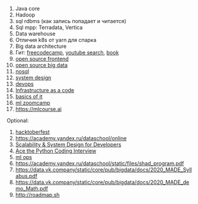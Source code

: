 1. Java core
2. Hadoop
3. sql rdbms (как запись попадает и читается)
4. Sql mpp: Terradata, Vertica
5. Data warehouse
6. Отличия k8s от yarn для спарка
7. Big data architecture
8. Гит: [freecodecamp](https://www.freecodecamp.org/news/advanced-git-interactive-rebase-cherry-picking-reflog-and-more/), [youtube search](https://www.youtube.com/results?search_query=git+advanced), [book](https://www.youtube.com/results?search_query=git+book)
9. [open source frontend](https://cultofmartians.com)
10. [open source big data](https://github.com/twitter/util/issues/207)
11. [nosql](https://www.freecodecamp.org/news/learn-nosql-in-3-hours/)
12. [system design](https://www.youtube.com/watch?v=xpDnVSmNFX0&list=PLMCXHnjXnTnvo6alSjVkgxV-VH6EPyvoX)
13. [devops](https://www.youtube.com/watch?v=AxCgZ7yUKrU)
14. [Infrastructure as a code](https://www.freecodecamp.org/news/what-is-infrastructure-as-code/)
15. [basics of it](https://www.coursera.org/learn/computer-networking/home/info)
16. [ml zoomcamp](https://github.com/alexeygrigorev/mlbookcamp-code/tree/master/course-zoomcamp)
17. https://mlcourse.ai


Optional:
1. [hacktoberfest](https://hacktoberfest.digitalocean.com/resources/beginners)
2. https://academy.yandex.ru/dataschool/online
3. [Scalability & System Design for Developers](https://www.educative.io/path/scalability-system-design)
4. [Ace the Python Coding Interview](https://www.educative.io/path/ace-python-coding-interview)
5. [ml ops](https://www.youtube.com/watch?v=4Vh6Zj5QLU4)
6. https://academy.yandex.ru/dataschool/static/files/shad_program.pdf
7. https://data.vk.company/static/core/pub/bigdata/docs/2020_MADE_Syllabus.pdf
8. https://data.vk.company/static/core/pub/bigdata/docs/2020_MADE_demo_Math.pdf
9. http://roadmap.sh
